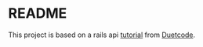 # README

This project is based on a rails api [tutorial](https://duetcode.io/rails-api-only-course) from [Duetcode](https://duetcode.io/about).

